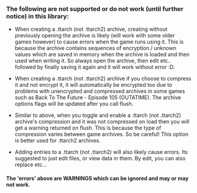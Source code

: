 ### The following are not supported or do not work (until further notice) in this library:

- When creating a .ttarch (not .ttarch2) archive, creating without previously opening the archive is likely (will work with some older games however) to cause errors when the game runs using it. This is because the archive contains sequences of encryption / unknown values which are saved in memory when the archive is loaded and then used when writing it. So always open the archive, then edit etc.. followed by finally saving it again and it will work without error :D.

- When creating a .ttarch (not .ttarch2) archive if you choose to compress it and not encrypt it, it will automatically be encrypted too due to problems with unencrypted and compressed archives in some games such as Back To The Future - Episode 105 (OUTATIME). The archive options flags will be updated after you call flush.

- Similar to above, when you toggle and enable a .ttarch (not .ttarch2) archive's compression and it was not compressed on load then you will get a warning returned on flush. This is because the type of compression varies between game archives. So be careful! This option is better used for .ttarch2 archives.

- Adding entries to a .ttarch (not .ttarch2) will also likely cause errors. Its suggested to just edit files, or view data in them. By edit, you can also replace etc...

#### The 'errors' above are WARNINGS which can be ignored and may or may not work.

